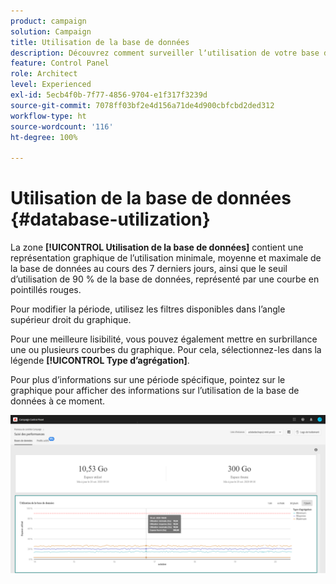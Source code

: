 ```yaml
---
product: campaign
solution: Campaign
title: Utilisation de la base de données
description: Découvrez comment surveiller lʼutilisation de votre base de données Campaign dans le panneau de contrôle.
feature: Control Panel
role: Architect
level: Experienced
exl-id: 5ecb4f0b-7f77-4856-9704-e1f317f3239d
source-git-commit: 7078ff03bf2e4d156a71de4d900cbfcbd2ded312
workflow-type: ht
source-wordcount: '116'
ht-degree: 100%

---
```


# Utilisation de la base de données {#database-utilization}

La zone **[!UICONTROL Utilisation de la base de données]** contient une représentation graphique de l’utilisation minimale, moyenne et maximale de la base de données au cours des 7 derniers jours, ainsi que le seuil d’utilisation de 90 % de la base de données, représenté par une courbe en pointillés rouges.

Pour modifier la période, utilisez les filtres disponibles dans l’angle supérieur droit du graphique.

Pour une meilleure lisibilité, vous pouvez également mettre en surbrillance une ou plusieurs courbes du graphique. Pour cela, sélectionnez-les dans la légende **[!UICONTROL Type d’agrégation]**.

Pour plus d’informations sur une période spécifique, pointez sur le graphique pour afficher des informations sur l’utilisation de la base de données à ce moment.

![](assets/databases_dashboard_detail.png)
